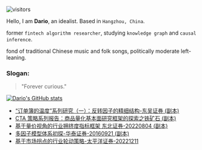 ![visitors](https://visitor-badge.glitch.me/badge?page_id=dario-github.dario-github&left_color=green&right_color=pink)

Hello, I am **Dario**, an idealist. Based in `Hangzhou, China`.

former `fintech algorithm researcher`, studying `knowledge graph` and `causal inference`.

fond of traditional Chinese music and folk songs, politically moderate left-leaning. 

### Slogan: 

> "Forever curious."

[![Dario's GitHub stats](https://github-readme-stats.vercel.app/api?username=dario-github)](https://github.com/anuraghazra/github-readme-stats)

<!--START_SECTION:waka-->
<!--END_SECTION:waka-->

<!-- BLOG-POST-LIST:START -->
- [“订单簿的温度”系列研究（一）：反转因子的精细结构-东吴证券 &lpar;副本&rpar;](https://bigquant.com/wiki/doc/dingdan-wendu-xilie-yi-yinzi-zhengquan-fuben-wA2Xh0NuAT)
- [CTA 策略系列报告：商品量化基本面研究框架的探索之铁矿石 &lpar;副本&rpar;](https://bigquant.com/wiki/doc/celve-xilie-bao-shangpin-jibenmian-kuangjia-tiekuangshi-fuben-n3kPEe95iL)
- [基于量价视角的行业拥挤度指标框架 东北证券-20220804 &lpar;副本&rpar;](https://bigquant.com/wiki/doc/liang-shijiao-hangye-zhibiao-kuangjia-zhengquan-fuben-OB0e8IJ0Al)
- [多因子模型体系初探-华泰证券-20160921 &lpar;副本&rpar;](https://bigquant.com/wiki/doc/yinzi-moxing-tixi-zhengquan-fuben-SejV3FmH9L)
- [基于市场拐点的行业轮动策略-太平洋证券-20221211](https://bigquant.com/wiki/doc/shichang-guaidian-hangye-celve-zhengquan-20221211-DUh9eVqHwp)
<!-- BLOG-POST-LIST:END -->
